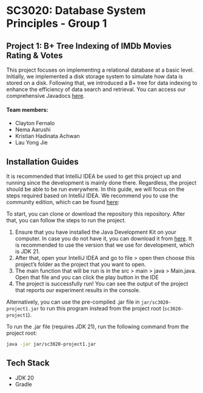 # SC3020: Database System Principles - Group 1

## Project 1: B+ Tree Indexing of IMDb Movies Rating & Votes

This project focuses on implementing a relational database at a basic level. Initially, we implemented a disk storage
system to simulate how data is stored on a disk. Following that, we introduced a B+ tree for data indexing to enhance
the efficiency of data search and retrieval. You can access our comprehensive Javadocs [here](https://kristianachwan.github.io/sc3020-project1/).

#### Team members:

- Clayton Fernalo
- Nema Aarushi
- Kristian Hadinata Achwan
- Lau Yong Jie

## Installation Guides

It is recommended that IntelliJ IDEA be used to get this project up and running since the development is mainly done
there. Regardless, the project should be able to be run everywhere. In this guide, we will focus on the steps required
based on IntelliJ IDEA. We recommend you to use the community edition, which can be
found [here](https://www.jetbrains.com/idea/download/other.html):

To start, you can clone or download the repository this repository. After that, you can follow the steps to run the
project.

1. Ensure that you have installed the Java Development Kit on your computer. In case you do not have it, you can
   download it from [here](https://www.oracle.com/sg/java/technologies/downloads/). It is recommended to use the version
   that we use for development, which is JDK 21.
2. After that, open your IntelliJ IDEA and go to file > open then choose this project’s folder as the project that you
   want to open.
3. The main function that will be run is in the src > main > java > Main.java. Open that file and you can click the play
   button in the IDE
4. The project is successfully run! You can see the output of the project that reports our experiment results in the
   console.

Alternatively, you can use the pre-compiled .jar file in `jar/sc3020-project1.jar` to run this program instead from the
project root (`sc3020-project1`).

To run the .jar file (requires JDK 21), run the following command from the project root:

```bash
java -jar jar/sc3020-project1.jar
```

## Tech Stack

- JDK 20
- Gradle
